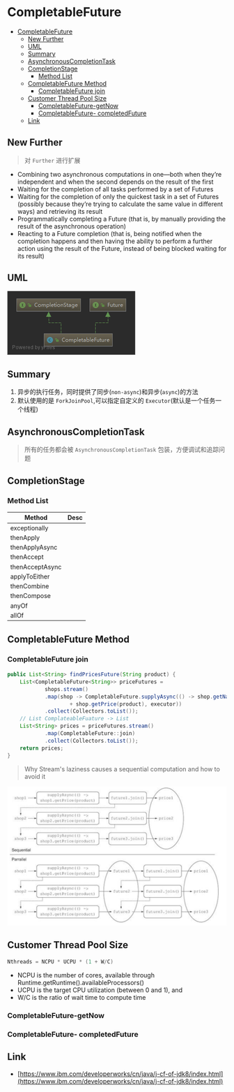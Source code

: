 # CompletableFuture

- [CompletableFuture](#completablefuture)
  - [New Further](#new-further)
  - [UML](#uml)
  - [Summary](#summary)
  - [AsynchronousCompletionTask](#asynchronouscompletiontask)
  - [CompletionStage](#completionstage)
    - [Method List](#method-list)
  - [CompletableFuture Method](#completablefuture-method)
    - [CompletableFuture join](#completablefuture-join)
  - [Customer Thread Pool Size](#customer-thread-pool-size)
    - [CompletableFuture-getNow](#completablefuture-getnow)
    - [CompletableFuture- completedFuture](#completablefuture--completedfuture)
  - [Link](#link)

## New Further

> 对 `Further` 进行扩展

- Combining two asynchronous computations in one—both when they’re independent and when the second depends on the result of the first
- Waiting for the completion of all tasks performed by a set of Futures
- Waiting for the completion of only the quickest task in a set of Futures (possibly because they’re trying to calculate the same value in different ways) and retrieving its result
- Programmatically completing a Future (that is, by manually providing the result of the asynchronous operation)
- Reacting to a Future completion (that is, being notified when the completion happens and then having the ability to perform a further action using the result of the Future, instead of being blocked waiting for its result)

## UML

![CompletableFuture](./images/CompletableFuture.png)

## Summary

1. 异步的执行任务，同时提供了同步(`non-async`)和异步(`async`)的方法
2. 默认使用的是 `ForkJoinPool`,可以指定自定义的 `Executor`(默认是一个任务一个线程)

## AsynchronousCompletionTask

> 所有的任务都会被 `AsynchronousCompletionTask` 包装，方便调试和追踪问题

## CompletionStage

### Method List

| Method          | Desc |
| --------------- | ---- |
| exceptionally   |      |
| thenApply       |      |
| thenApplyAsync  |      |
| thenAccept      |      |
| thenAcceptAsync |      |
| applyToEither   |      |
| thenCombine     |      |
| thenCompose     |      |
| anyOf           |      |
| allOf           |      |

## CompletableFuture Method

### CompletableFuture join

```java
public List<String> findPricesFuture(String product) {
    List<CompletableFuture<String>> priceFutures =
            shops.stream()
            .map(shop -> CompletableFuture.supplyAsync(() -> shop.getName() + " price is "
                    + shop.getPrice(product), executor))
            .collect(Collectors.toList());
    // List ComplateableFuature -> List
    List<String> prices = priceFutures.stream()
            .map(CompletableFuture::join)
            .collect(Collectors.toList());
    return prices;
}
```

> Why Stream's laziness causes a sequential computation and
how to avoid it

![java8-complate-future-stream.png](./images/java8-complate-future-stream.png)

## Customer Thread Pool Size

```java
Nthreads = NCPU * UCPU * (1 + W/C)
```

- NCPU is the number of cores, available through Runtime.getRuntime().availableProcessors()
- UCPU is the target CPU utilization (between 0 and 1), and
- W/C is the ratio of wait time to compute time

### CompletableFuture-getNow

### CompletableFuture- completedFuture

## Link

- [https://www.ibm.com/developerworks/cn/java/j-cf-of-jdk8/index.html](https://www.ibm.com/developerworks/cn/java/j-cf-of-jdk8/index.html)
